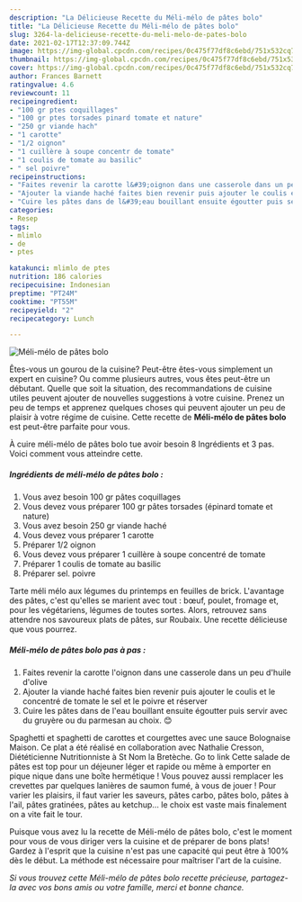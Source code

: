 ```yaml
---
description: "La Délicieuse Recette du Méli-mélo de pâtes bolo"
title: "La Délicieuse Recette du Méli-mélo de pâtes bolo"
slug: 3264-la-delicieuse-recette-du-meli-melo-de-pates-bolo
date: 2021-02-17T12:37:09.744Z
image: https://img-global.cpcdn.com/recipes/0c475f77df8c6ebd/751x532cq70/meli-melo-de-pates-bolo-photo-principale-de-la-recette.jpg
thumbnail: https://img-global.cpcdn.com/recipes/0c475f77df8c6ebd/751x532cq70/meli-melo-de-pates-bolo-photo-principale-de-la-recette.jpg
cover: https://img-global.cpcdn.com/recipes/0c475f77df8c6ebd/751x532cq70/meli-melo-de-pates-bolo-photo-principale-de-la-recette.jpg
author: Frances Barnett
ratingvalue: 4.6
reviewcount: 11
recipeingredient:
- "100 gr ptes coquillages"
- "100 gr ptes torsades pinard tomate et nature"
- "250 gr viande hach"
- "1 carotte"
- "1/2 oignon"
- "1 cuillère à soupe concentr de tomate"
- "1 coulis de tomate au basilic"
- " sel poivre"
recipeinstructions:
- "Faites revenir la carotte l&#39;oignon dans une casserole dans un peu d&#39;huile d&#39;olive"
- "Ajouter la viande haché faites bien revenir puis ajouter le coulis et le concentré de tomate le sel et le poivre et réserver"
- "Cuire les pâtes dans de l&#39;eau bouillant ensuite égoutter puis servir avec du gruyère ou du parmesan au choix. 😊"
categories:
- Resep
tags:
- mlimlo
- de
- ptes

katakunci: mlimlo de ptes 
nutrition: 186 calories
recipecuisine: Indonesian
preptime: "PT24M"
cooktime: "PT55M"
recipeyield: "2"
recipecategory: Lunch

---
```



![Méli-mélo de pâtes bolo](https://img-global.cpcdn.com/recipes/0c475f77df8c6ebd/751x532cq70/meli-melo-de-pates-bolo-photo-principale-de-la-recette.jpg)

Êtes-vous un gourou de la cuisine? Peut-être êtes-vous simplement un expert en cuisine? Ou comme plusieurs autres, vous êtes peut-être un débutant. Quelle que soit la situation, des recommandations de cuisine utiles peuvent ajouter de nouvelles suggestions à votre cuisine. Prenez un peu de temps et apprenez quelques choses qui peuvent ajouter un peu de plaisir à votre régime de cuisine. Cette recette de <strong> Méli-mélo de pâtes bolo </strong> est peut-être parfaite pour vous.

<!--inarticleads1-->

À cuire méli-mélo de pâtes bolo tue avoir besoin 8 Ingrédients et 3 pas. Voici comment vous atteindre cette.

##### Ingrédients de méli-mélo de pâtes bolo :

1. Vous avez besoin 100 gr pâtes coquillages
1. Vous devez vous préparer 100 gr pâtes torsades (épinard tomate et nature)
1. Vous avez besoin 250 gr viande haché
1. Vous devez vous préparer 1 carotte
1. Préparer 1/2 oignon
1. Vous devez vous préparer 1 cuillère à soupe concentré de tomate
1. Préparer 1 coulis de tomate au basilic
1. Préparer  sel. poivre


Tarte méli mélo aux légumes du printemps en feuilles de brick. L&#39;avantage des pâtes, c&#39;est qu&#39;elles se marient avec tout : bœuf, poulet, fromage et, pour les végétariens, légumes de toutes sortes. Alors, retrouvez sans attendre nos savoureux plats de pâtes, sur Roubaix. Une recette délicieuse que vous pourrez. 

<!--inarticleads2-->

##### Méli-mélo de pâtes bolo pas à pas :

1. Faites revenir la carotte l&#39;oignon dans une casserole dans un peu d&#39;huile d&#39;olive
1. Ajouter la viande haché faites bien revenir puis ajouter le coulis et le concentré de tomate le sel et le poivre et réserver
1. Cuire les pâtes dans de l&#39;eau bouillant ensuite égoutter puis servir avec du gruyère ou du parmesan au choix. 😊


Spaghetti et spaghetti de carottes et courgettes avec une sauce Bolognaise Maison. Ce plat a été réalisé en collaboration avec Nathalie Cresson, Diététicienne Nutritionniste à St Nom la Bretèche. Go to link Cette salade de pâtes est top pour un déjeuner léger et rapide ou même à emporter en pique nique dans une boîte hermétique ! Vous pouvez aussi remplacer les crevettes par quelques lanières de saumon fumé, à vous de jouer ! Pour varier les plaisirs, il faut varier les saveurs, pâtes carbo, pâtes bolo, pâtes à l&#39;ail, pâtes gratinées, pâtes au ketchup… le choix est vaste mais finalement on a vite fait le tour. 

<!--inarticleads1-->

<p>
Puisque vous avez lu la recette de Méli-mélo de pâtes bolo, c'est le moment pour vous de vous diriger vers la cuisine et de préparer de bons plats! Gardez à l'esprit que la cuisine n'est pas une capacité qui peut être à 100% dès le début. La méthode est nécessaire pour maîtriser l'art de la cuisine.
</p>

<p>
<i>Si vous trouvez cette Méli-mélo de pâtes bolo recette précieuse, partagez-la avec vos bons amis ou votre famille, merci et bonne chance.</i>
</p>
